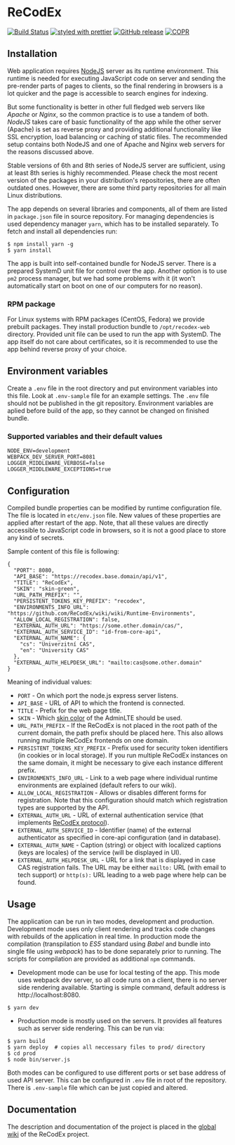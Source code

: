 # ReCodEx

[![Build Status](https://github.com/ReCodEx/web-app/workflows/CI/badge.svg)](https://github.com/ReCodEx/web-app/actions)
[![styled with prettier](https://img.shields.io/badge/styled_with-prettier-ff69b4.svg)](https://github.com/prettier/prettier)
[![GitHub release](https://img.shields.io/github/release/recodex/web-app.svg)](https://github.com/ReCodEx/wiki/wiki/Changelog)
[![COPR](https://copr.fedorainfracloud.org/coprs/semai/ReCodEx/package/recodex-web/status_image/last_build.png)](https://copr.fedorainfracloud.org/coprs/semai/ReCodEx/)

## Installation

Web application requires [NodeJS](https://nodejs.org/en/) server as its runtime
environment. This runtime is needed for executing JavaScript code on server and
sending the pre-render parts of pages to clients, so the final rendering in
browsers is a lot quicker and the page is accessible to search engines for
indexing.

But some functionality is better in other full fledged web servers like *Apache*
or *Nginx*, so the common practice is to use a tandem of both. *NodeJS* takes
care of basic functionality of the app while the other server (Apache) is set as
reverse proxy and providing additional functionality like SSL encryption, load
balancing or caching of static files. The recommended setup contains both NodeJS
and one of Apache and Nginx web servers for the reasons discussed above.

Stable versions of 6th and 8th series of NodeJS server are sufficient, using at
least 8th series is highly recommended. Please check the most recent version of
the packages in your distribution's repositories, there are often outdated ones.
However, there are some third party repositories for all main Linux
distributions.

The app depends on several libraries and components, all of them are listed in
`package.json` file in source repository. For managing dependencies is used
dependency manager `yarn`, which has to be installed separately. To fetch and
install all dependencies run:

```
$ npm install yarn -g
$ yarn install
```

The app is built into self-contained bundle for NodeJS server. There is
a prepared SystemD unit file for control over the app. Another option is
to use `pm2` process manager, but we had some problems with it (it won't
automatically start on boot on one of our computers for no reason).

### RPM package

For Linux systems with RPM packages (CentOS, Fedora) we provide prebuilt
packages. They install production bundle to `/opt/recodex-web` directory.
Provided unit file can be used to run the app with SystemD. The app itself do
not care about certificates, so it is recommended to use the app behind reverse
proxy of your choice.

## Environment variables

Create a `.env` file in the root directory and put environment variables into
this file. Look at `.env-sample` file for an example settings. The `.env` file
should not be published in the git repository. Environment variables are aplied
before build of the app, so they cannot be changed on finished bundle.

### Supported variables and their default values

```
NODE_ENV=development
WEBPACK_DEV_SERVER_PORT=8081
LOGGER_MIDDLEWARE_VERBOSE=false
LOGGER_MIDDLEWARE_EXCEPTIONS=true
```

## Configuration

Compiled bundle properties can be modified by runtime configuration file. The
file is located in `etc/env.json` file. New values of these properties are
applied after restart of the app. Note, that all these values are directly
accessible to JavaScript code in browsers, so it is not a good place to store any
kind of secrets.

Sample content of this file is following:

```
{
  "PORT": 8080,
  "API_BASE": "https://recodex.base.domain/api/v1",
  "TITLE": "ReCodEx",
  "SKIN": "skin-green",
  "URL_PATH_PREFIX": "",
  "PERSISTENT_TOKENS_KEY_PREFIX": "recodex",
  "ENVIRONMENTS_INFO_URL": "https://github.com/ReCodEx/wiki/wiki/Runtime-Environments",
  "ALLOW_LOCAL_REGISTRATION": false,
  "EXTERNAL_AUTH_URL": "https://some.other.domain/cas/",
  "EXTERNAL_AUTH_SERVICE_ID": "id-from-core-api",
  "EXTERNAL_AUTH_NAME": {
    "cs": "Univerzitní CAS",
    "en": "University CAS"
  },
  "EXTERNAL_AUTH_HELPDESK_URL": "mailto:cas@some.other.domain"
}
```

Meaning of individual values:

* `PORT` - On which port the node.js express server listens.
* `API_BASE` - URL of API to which the frontend is connected.
* `TITLE` - Prefix for the web page title.
* `SKIN` - Which [skin color](https://adminlte.io/themes/AdminLTE/documentation/index.html) of the AdminLTE should be used.
* `URL_PATH_PREFIX` - If the ReCodEx is not placed in the root path of the current domain, the path prefix should be placed here. This also allows running multiple ReCodEx frontends on one domain.
* `PERSISTENT_TOKENS_KEY_PREFIX` - Prefix used for security token identifiers (in cookies or in local storage). If you run multiple ReCodEx instances on the same domain, it might be necessary to give each instance different prefix.
* `ENVIRONMENTS_INFO_URL` - Link to a web page where individual runtime environments are explained (default refers to our wiki).
* `ALLOW_LOCAL_REGISTRATION` - Allows or disables different forms for registration. Note that this configuration should match which registration types are supported by the API.
* `EXTERNAL_AUTH_URL` - URL of external authentication service (that implements [ReCodEx protocol](https://github.com/ReCodEx/wiki/wiki/External-Authenticators)).
* `EXTERNAL_AUTH_SERVICE_ID` - Identifier (name) of the external authenticator as specified in core-api configuration (and in database).
* `EXTERNAL_AUTH_NAME` - Caption (string) or object with localized captions (keys are locales) of the service (will be displayed in UI).
* `EXTERNAL_AUTH_HELPDESK_URL` - URL for a link that is displayed in case CAS registration fails. The URL may be either `mailto:` URL (with email to tech support) or `http(s):` URL leading to a web page where help can be found.


## Usage

The application can be run in two modes, development and production. Development
mode uses only client rendering and tracks code changes with rebuilds of the
application in real time. In production mode the compilation (transpilation to _ES5_
standard using *Babel* and bundle into single file using *webpack*) has to be
done separately prior to running. The scripts for compilation are provided as
additional `npm` commands.

- Development mode can be use for local testing of the app. This mode uses
  webpack dev server, so all code runs on a client, there is no server side
  rendering available. Starting is simple command, default address is
  http://localhost:8080.

```
$ yarn dev
```

- Production mode is mostly used on the servers. It provides all features such
  as server side rendering. This can be run via:

```
$ yarn build
$ yarn deploy  # copies all neccessary files to prod/ directory
$ cd prod
$ node bin/server.js
```

Both modes can be configured to use different ports or set base address of used
API server. This can be configured in `.env` file in root of the repository.
There is `.env-sample` file which can be just copied and altered.

## Documentation

The description and documentation of the project is placed in the [global wiki](https://github.com/ReCodEx/wiki/wiki) of the ReCodEx project.
